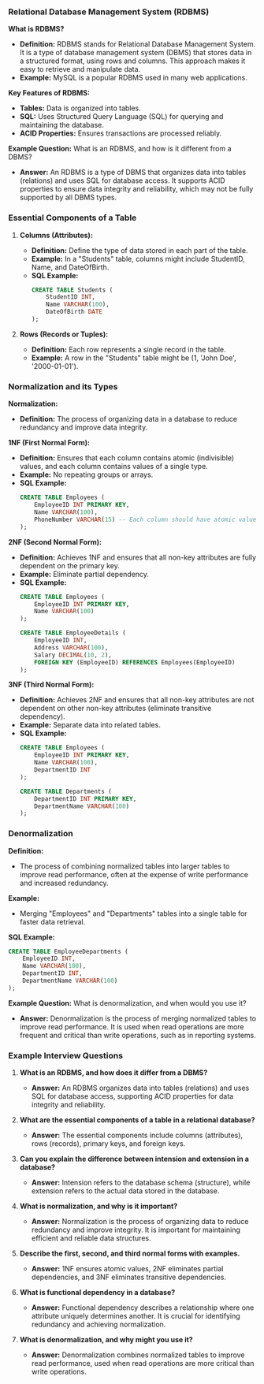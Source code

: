 ### Relational Database Management System (RDBMS)

**What is RDBMS?**
- **Definition:** RDBMS stands for Relational Database Management System. It is a type of database management system (DBMS) that stores data in a structured format, using rows and columns. This approach makes it easy to retrieve and manipulate data.
- **Example:** MySQL is a popular RDBMS used in many web applications.

**Key Features of RDBMS:**
- **Tables:** Data is organized into tables.
- **SQL:** Uses Structured Query Language (SQL) for querying and maintaining the database.
- **ACID Properties:** Ensures transactions are processed reliably.

**Example Question:** What is an RDBMS, and how is it different from a DBMS?
- **Answer:** An RDBMS is a type of DBMS that organizes data into tables (relations) and uses SQL for database access. It supports ACID properties to ensure data integrity and reliability, which may not be fully supported by all DBMS types.

### Essential Components of a Table

1. **Columns (Attributes):**
   - **Definition:** Define the type of data stored in each part of the table.
   - **Example:** In a "Students" table, columns might include StudentID, Name, and DateOfBirth.
   - **SQL Example:**
     ```sql
     CREATE TABLE Students (
         StudentID INT,
         Name VARCHAR(100),
         DateOfBirth DATE
     );
     ```

2. **Rows (Records or Tuples):**
   - **Definition:** Each row represents a single record in the table.
   - **Example:** A row in the "Students" table might be (1, 'John Doe', '2000-01-01').


### Normalization and its Types

**Normalization:**
- **Definition:** The process of organizing data in a database to reduce redundancy and improve data integrity.

**1NF (First Normal Form):**
- **Definition:** Ensures that each column contains atomic (indivisible) values, and each column contains values of a single type.
- **Example:** No repeating groups or arrays.
- **SQL Example:**
  ```sql
  CREATE TABLE Employees (
      EmployeeID INT PRIMARY KEY,
      Name VARCHAR(100),
      PhoneNumber VARCHAR(15) -- Each column should have atomic values
  );
  ```

**2NF (Second Normal Form):**
- **Definition:** Achieves 1NF and ensures that all non-key attributes are fully dependent on the primary key.
- **Example:** Eliminate partial dependency.
- **SQL Example:**
  ```sql
  CREATE TABLE Employees (
      EmployeeID INT PRIMARY KEY,
      Name VARCHAR(100)
  );

  CREATE TABLE EmployeeDetails (
      EmployeeID INT,
      Address VARCHAR(100),
      Salary DECIMAL(10, 2),
      FOREIGN KEY (EmployeeID) REFERENCES Employees(EmployeeID)
  );
  ```

**3NF (Third Normal Form):**
- **Definition:** Achieves 2NF and ensures that all non-key attributes are not dependent on other non-key attributes (eliminate transitive dependency).
- **Example:** Separate data into related tables.
- **SQL Example:**
  ```sql
  CREATE TABLE Employees (
      EmployeeID INT PRIMARY KEY,
      Name VARCHAR(100),
      DepartmentID INT
  );

  CREATE TABLE Departments (
      DepartmentID INT PRIMARY KEY,
      DepartmentName VARCHAR(100)
  );
  ```

### Denormalization

**Definition:**
- The process of combining normalized tables into larger tables to improve read performance, often at the expense of write performance and increased redundancy.

**Example:**
- Merging "Employees" and "Departments" tables into a single table for faster data retrieval.

**SQL Example:**
  ```sql
  CREATE TABLE EmployeeDepartments (
      EmployeeID INT,
      Name VARCHAR(100),
      DepartmentID INT,
      DepartmentName VARCHAR(100)
  );
  ```

**Example Question:** What is denormalization, and when would you use it?
- **Answer:** Denormalization is the process of merging normalized tables to improve read performance. It is used when read operations are more frequent and critical than write operations, such as in reporting systems.

### Example Interview Questions

1. **What is an RDBMS, and how does it differ from a DBMS?**
   - **Answer:** An RDBMS organizes data into tables (relations) and uses SQL for database access, supporting ACID properties for data integrity and reliability.

2. **What are the essential components of a table in a relational database?**
   - **Answer:** The essential components include columns (attributes), rows (records), primary keys, and foreign keys.

3. **Can you explain the difference between intension and extension in a database?**
   - **Answer:** Intension refers to the database schema (structure), while extension refers to the actual data stored in the database.

4. **What is normalization, and why is it important?**
   - **Answer:** Normalization is the process of organizing data to reduce redundancy and improve integrity. It is important for maintaining efficient and reliable data structures.

5. **Describe the first, second, and third normal forms with examples.**
   - **Answer:** 1NF ensures atomic values, 2NF eliminates partial dependencies, and 3NF eliminates transitive dependencies.

6. **What is functional dependency in a database?**
   - **Answer:** Functional dependency describes a relationship where one attribute uniquely determines another. It is crucial for identifying redundancy and achieving normalization.

7. **What is denormalization, and why might you use it?**
   - **Answer:** Denormalization combines normalized tables to improve read performance, used when read operations are more critical than write operations.
